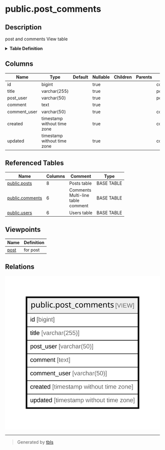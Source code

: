 # public.post_comments

## Description

post and comments View table

<details>
<summary><strong>Table Definition</strong></summary>

```sql
CREATE VIEW post_comments AS (
 SELECT c.id,
    p.title,
    u.username AS post_user,
    c.comment,
    u2.username AS comment_user,
    c.created,
    c.updated
   FROM (((posts p
     LEFT JOIN comments c ON ((p.id = c.post_id)))
     LEFT JOIN users u ON ((u.id = p.user_id)))
     LEFT JOIN users u2 ON ((u2.id = c.user_id)))
)
```

</details>

## Columns

| Name | Type | Default | Nullable | Children | Parents | Comment |
| ---- | ---- | ------- | -------- | -------- | ------- | ------- |
| id | bigint |  | true |  |  | comments.id |
| title | varchar(255) |  | true |  |  | posts.title |
| post_user | varchar(50) |  | true |  |  | posts.users.username |
| comment | text |  | true |  |  |  |
| comment_user | varchar(50) |  | true |  |  | comments.users.username |
| created | timestamp without time zone |  | true |  |  | comments.created |
| updated | timestamp without time zone |  | true |  |  | comments.updated |

## Referenced Tables

| Name | Columns | Comment | Type |
| ---- | ------- | ------- | ---- |
| [public.posts](public.posts.md) | 8 | Posts table | BASE TABLE |
| [public.comments](public.comments.md) | 6 | Comments<br>Multi-line<br>table<br>comment | BASE TABLE |
| [public.users](public.users.md) | 6 | Users table | BASE TABLE |

## Viewpoints

| Name | Definition |
| ---- | ---------- |
| [post](viewpoint-0.md) | for post |

## Relations

![er](public.post_comments.svg)

---

> Generated by [tbls](https://github.com/k1LoW/tbls)
